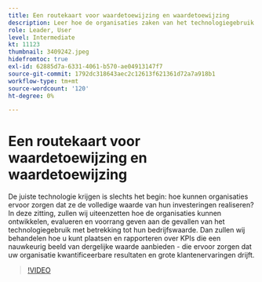 ```yaml
---
title: Een routekaart voor waardetoewijzing en waardetoewijzing
description: Leer hoe de organisaties zaken van het technologiegebruik met betrekking tot hun bedrijfswaarde kunnen ontwikkelen, evalueren en prioriteren, plaatsen en rapporteren over KPIs die uw organisatie verzekeren drijft kwantificeerbare resultaten en grote klantenervaringen.
role: Leader, User
level: Intermediate
kt: 11123
thumbnail: 3409242.jpeg
hidefromtoc: true
exl-id: 62885d7a-6331-4061-b570-ae04913147f7
source-git-commit: 1792dc318643aec2c12613f621361d72a7a918b1
workflow-type: tm+mt
source-wordcount: '120'
ht-degree: 0%

---
```


# Een routekaart voor waardetoewijzing en waardetoewijzing

De juiste technologie krijgen is slechts het begin: hoe kunnen organisaties ervoor zorgen dat ze de volledige waarde van hun investeringen realiseren? In deze zitting, zullen wij uiteenzetten hoe de organisaties kunnen ontwikkelen, evalueren en voorrang geven aan de gevallen van het technologiegebruik met betrekking tot hun bedrijfswaarde. Dan zullen wij behandelen hoe u kunt plaatsen en rapporteren over KPIs die een nauwkeurig beeld van dergelijke waarde aanbieden - die ervoor zorgen dat uw organisatie kwantificeerbare resultaten en grote klantenervaringen drijft.

>[!VIDEO](https://video.tv.adobe.com/v/3409242/?quality=12&learn=on)
